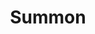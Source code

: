 ---
title: "Summon"

ability:
  types: ["Sp"]
  description: |
    A creature with the _summon_ ability can summon specific other creatures of its kind much as though casting a _summon monster_ spell, but it usually has only a limited chance of success (as specified in the creature's entry). Roll d%: On a failure, no creature answers the summons. Summoned creatures automatically return whence they came after 1 hour. A creature that has just been summoned cannot use its own summon ability for 1 hour. Most creatures with the ability to summon do not use it lightly, since it leaves them beholden to the summoned creature. In general, they use it only when necessary to save their own lives. An appropriate spell level is given for each summoning ability for purposes of _concentration_ checks and attempts to dispel the summoned creature. No experience points are awarded for summoned monsters.
---